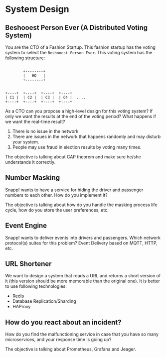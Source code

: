 # System Design

## Beshooest Person Ever (A Distributed Voting System)

You are the CTO of a Fashion Startup.
This fashion startup has the voting system to select the `Beshooest Person Ever`. This voting system has the following structure:

```

        +--------+
        |   HQ   |
        +--------+


+----+  +----+  +----+  +----+
| C1 |  | C2 |  | C3 |  | C4 |  ....
+----+  +----+  +----+  +----+

```

As a CTO can you propose a high-level design for this voting system?
If only we want the results at the end of the voting period?
What happens if we want the real-time result?

1. There is no issue in the network
2. There are issues in the network that happens randomly and may disturb your system.
3. People may use fraud in election results by voting many times.

The objective is talking about CAP theorem and make sure he/she understands it correctly.

## Number Masking

Snapp! wants to have a service for hiding the driver and passenger numbers to each other. How do you implement it?

The objective is talking about how do you handle the masking process life cycle, how do you store the user preferences, etc.

## Event Engine

Snapp! wants to deliver events into drivers and passengers.
Which network protocol(s) suites for this problem?
Event Delivery based on MQTT, HTTP, etc.

## URL Shortener

We want to design a system that reads a URL and returns a short version of it (this version should be more memorable than the original one).
It is better to use following technologies:

- Redis
- Database Replication/Sharding
- HAProxy

## How do you react about an incident?

How do you find the malfunctioning service in case that you have so many microservices,
and your response time is going up?

The objective is talking about Prometheus, Grafana and Jeager.
